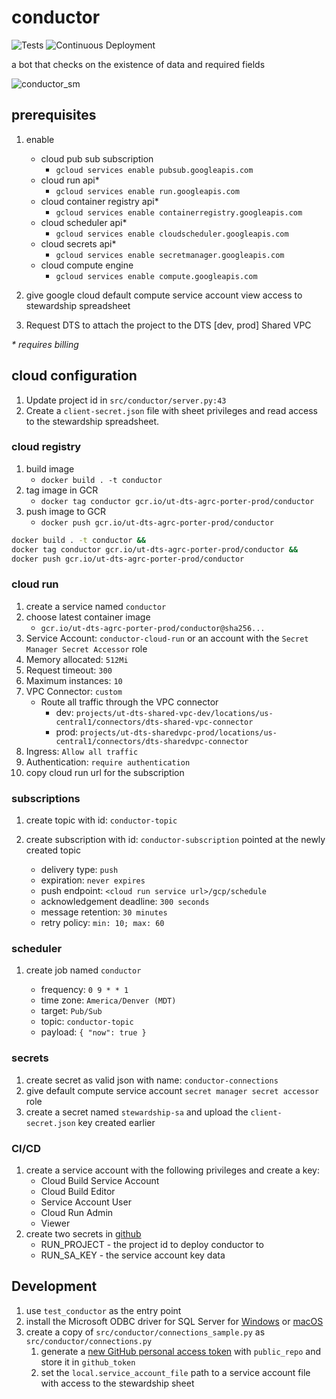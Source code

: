 # conductor

![Tests](https://github.com/agrc/porter/workflows/Build%20and%20Test/badge.svg)
![Continuous Deployment](https://github.com/agrc/porter/workflows/Build%20and%20Deploy%20to%20Cloud%20Run/badge.svg)

a bot that checks on the existence of data and required fields

![conductor_sm](https://user-images.githubusercontent.com/325813/90076216-62563280-dcbc-11ea-8023-afa62e75b04b.png)

## prerequisites

1. enable

   - cloud pub sub subscription
     - `gcloud services enable pubsub.googleapis.com`
   - cloud run api\*
     - `gcloud services enable run.googleapis.com`
   - cloud container registry api\*
     - `gcloud services enable containerregistry.googleapis.com`
   - cloud scheduler api\*
     - `gcloud services enable cloudscheduler.googleapis.com`
   - cloud secrets api\*
     - `gcloud services enable secretmanager.googleapis.com`
   - cloud compute engine
     - `gcloud services enable compute.googleapis.com`

1. give google cloud default compute service account view access to stewardship spreadsheet
1. Request DTS to attach the project to the DTS [dev, prod] Shared VPC

_\* requires billing_

## cloud configuration

1. Update project id in `src/conductor/server.py:43`
1. Create a `client-secret.json` file with sheet privileges and read access to the stewardship spreadsheet.

### cloud registry

1. build image
   - `docker build . -t conductor`
1. tag image in GCR
   - `docker tag conductor gcr.io/ut-dts-agrc-porter-prod/conductor`
1. push image to GCR
   - `docker push gcr.io/ut-dts-agrc-porter-prod/conductor`

```bash
docker build . -t conductor &&
docker tag conductor gcr.io/ut-dts-agrc-porter-prod/conductor &&
docker push gcr.io/ut-dts-agrc-porter-prod/conductor
```

### cloud run

1. create a service named `conductor`
1. choose latest container image
   - `gcr.io/ut-dts-agrc-porter-prod/conductor@sha256...`
1. Service Account: `conductor-cloud-run` or an account with the `Secret Manager Secret Accessor` role
1. Memory allocated: `512Mi`
1. Request timeout: `300`
1. Maximum instances: `10`
1. VPC Connector: `custom`
   - Route all traffic through the VPC connector
     - dev: `projects/ut-dts-shared-vpc-dev/locations/us-central1/connectors/dts-shared-vpc-connector`
     - prod: `projects/ut-dts-sharedvpc-prod/locations/us-central1/connectors/dts-sharedvpc-connector`
1. Ingress: `Allow all traffic`
1. Authentication: `require authentication`
1. copy cloud run url for the subscription

### subscriptions

1. create topic with id: `conductor-topic`
1. create subscription with id: `conductor-subscription` pointed at the newly created topic

   - delivery type: `push`
   - expiration: `never expires`
   - push endpoint: `<cloud run service url>/gcp/schedule`
   - acknowledgement deadline: `300 seconds`
   - message retention: `30 minutes`
   - retry policy: `min: 10; max: 60`

### scheduler

1. create job named `conductor`

   - frequency: `0 9 * * 1`
   - time zone: `America/Denver (MDT)`
   - target: `Pub/Sub`
   - topic: `conductor-topic`
   - payload: `{ "now": true }`

### secrets

1. create secret as valid json with name: `conductor-connections`
1. give default compute service account `secret manager secret accessor` role
1. create a secret named `stewardship-sa` and upload the `client-secret.json` key created earlier

### CI/CD

1. create a service account with the following privileges and create a key:
   - Cloud Build Service Account
   - Cloud Build Editor
   - Service Account User
   - Cloud Run Admin
   - Viewer
1. create two secrets in [github](https://github.com/agrc/porter/settings/secrets)
   - RUN_PROJECT - the project id to deploy conductor to
   - RUN_SA_KEY - the service account key data

## Development

1. use `test_conductor` as the entry point
1. install the Microsoft ODBC driver for SQL Server for [Windows](https://docs.microsoft.com/en-us/sql/connect/odbc/download-odbc-driver-for-sql-server) or [macOS](https://docs.microsoft.com/en-us/sql/connect/odbc/linux-mac/install-microsoft-odbc-driver-sql-server-macos)
1. create a copy of `src/conductor/connections_sample.py` as `src/conductor/connections.py`
   1. generate a [new GitHub personal access token](https://github.com/settings/tokens/new) with `public_repo` and store it in `github_token`
   1. set the `local.service_account_file` path to a service account file with access to the stewardship sheet

